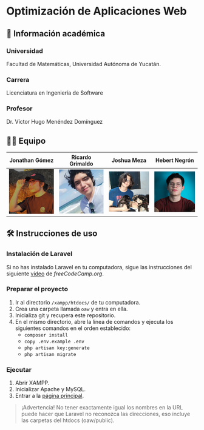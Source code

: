 # Optimización de Aplicaciones Web

## 🏫 Información académica

### Universidad

Facultad de Matemáticas, Universidad Autónoma de Yucatán.

### Carrera

Licenciatura en Ingeniería de Software

### Profesor

Dr. Víctor Hugo Menéndez Domínguez

## 👨‍💻 Equipo

|                    Jonathan Gómez                    |                  Ricardo Grimaldo                   |                    Joshua Meza                     |                   Hebert Negrón                    |
| :--------------------------------------------------: | :-------------------------------------------------: | :------------------------------------------------: | :------------------------------------------------: |
| ![Member picture](./github/img/Picture_Jonathan.png) | ![Member picture](./github/img/Picture_Ricardo.png) | ![Member picture](./github/img/Picture_Joshua.png) | ![Member picture](./github/img/Picture_Hebert.png) |

## 🛠 Instrucciones de uso

### Instalación de Laravel

Si no has instalado Laravel en tu computadora, sigue las instrucciones del siguiente [vídeo](https://youtu.be/ImtZ5yENzgE?t=127) de _freeCodeCamp.org_.

### Preparar el proyecto

1. Ir al directorio `/xampp/htdocs/` de tu computadora.
2. Crea una carpeta llamada `oaw` y entra en ella.
3. Inicializa git y recupera este repositorio.
4. En el mismo directorio, abre la línea de comandos y ejecuta los siguientes comandos en el orden establecido:
    - `composer install`
    - `copy .env.example .env`
    - `php artisan key:generate`
    - `php artisan migrate`

### Ejecutar

1. Abrir XAMPP.
2. Inicializar Apache y MySQL.
3. Entrar a la [página principal](http://localhost/oaw/public/).

> ¡Advertencia! No tener exactamente igual los nombres en la URL puede hacer que Laravel no reconozca las direcciones, eso incluye las carpetas del htdocs (oaw/public).
